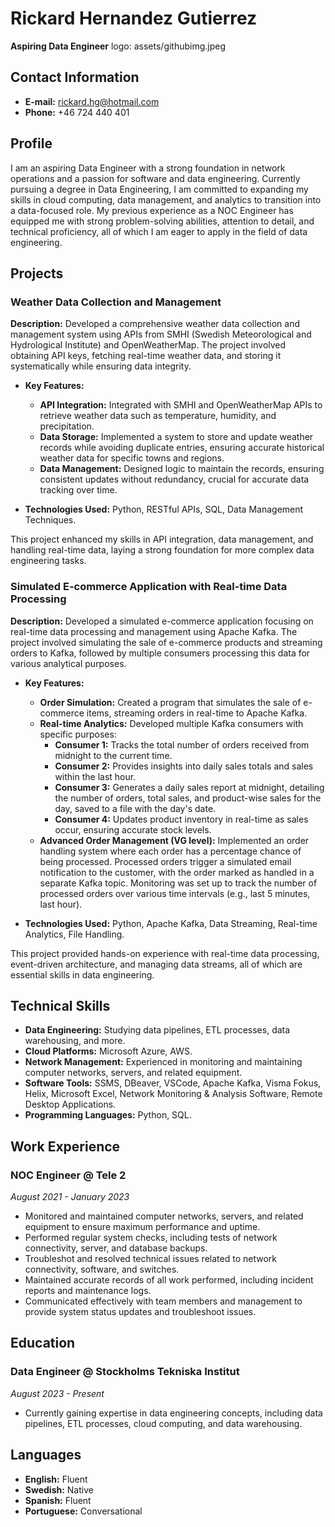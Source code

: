 # Rickard Hernandez Gutierrez  
**Aspiring Data Engineer**
logo: assets/githubimg.jpeg

## Contact Information  
- **E-mail:** rickard.hg@hotmail.com  
- **Phone:** +46 724 440 401  

## Profile  
I am an aspiring Data Engineer with a strong foundation in network operations and a passion for software and data engineering. Currently pursuing a degree in Data Engineering, I am committed to expanding my skills in cloud computing, data management, and analytics to transition into a data-focused role. My previous experience as a NOC Engineer has equipped me with strong problem-solving abilities, attention to detail, and technical proficiency, all of which I am eager to apply in the field of data engineering.

## Projects  

### Weather Data Collection and Management  
**Description:** Developed a comprehensive weather data collection and management system using APIs from SMHI (Swedish Meteorological and Hydrological Institute) and OpenWeatherMap. The project involved obtaining API keys, fetching real-time weather data, and storing it systematically while ensuring data integrity.

- **Key Features:**
  - **API Integration:** Integrated with SMHI and OpenWeatherMap APIs to retrieve weather data such as temperature, humidity, and precipitation.
  - **Data Storage:** Implemented a system to store and update weather records while avoiding duplicate entries, ensuring accurate historical weather data for specific towns and regions.
  - **Data Management:** Designed logic to maintain the records, ensuring consistent updates without redundancy, crucial for accurate data tracking over time.
  
- **Technologies Used:** Python, RESTful APIs, SQL, Data Management Techniques.

This project enhanced my skills in API integration, data management, and handling real-time data, laying a strong foundation for more complex data engineering tasks.

### Simulated E-commerce Application with Real-time Data Processing  
**Description:** Developed a simulated e-commerce application focusing on real-time data processing and management using Apache Kafka. The project involved simulating the sale of e-commerce products and streaming orders to Kafka, followed by multiple consumers processing this data for various analytical purposes.

- **Key Features:**
  - **Order Simulation:** Created a program that simulates the sale of e-commerce items, streaming orders in real-time to Apache Kafka.
  - **Real-time Analytics:** Developed multiple Kafka consumers with specific purposes:
    - **Consumer 1:** Tracks the total number of orders received from midnight to the current time.
    - **Consumer 2:** Provides insights into daily sales totals and sales within the last hour.
    - **Consumer 3:** Generates a daily sales report at midnight, detailing the number of orders, total sales, and product-wise sales for the day, saved to a file with the day's date.
    - **Consumer 4:** Updates product inventory in real-time as sales occur, ensuring accurate stock levels.
  - **Advanced Order Management (VG level):** Implemented an order handling system where each order has a percentage chance of being processed. Processed orders trigger a simulated email notification to the customer, with the order marked as handled in a separate Kafka topic. Monitoring was set up to track the number of processed orders over various time intervals (e.g., last 5 minutes, last hour).
  
- **Technologies Used:** Python, Apache Kafka, Data Streaming, Real-time Analytics, File Handling.

This project provided hands-on experience with real-time data processing, event-driven architecture, and managing data streams, all of which are essential skills in data engineering.

## Technical Skills  
- **Data Engineering:** Studying data pipelines, ETL processes, data warehousing, and more.
- **Cloud Platforms:** Microsoft Azure, AWS.
- **Network Management:** Experienced in monitoring and maintaining computer networks, servers, and related equipment.
- **Software Tools:** SSMS, DBeaver, VSCode, Apache Kafka, Visma Fokus, Helix, Microsoft Excel, Network Monitoring & Analysis Software, Remote Desktop Applications.
- **Programming Languages:** Python, SQL.

## Work Experience  

### NOC Engineer @ Tele 2  
_August 2021 - January 2023_  
- Monitored and maintained computer networks, servers, and related equipment to ensure maximum performance and uptime.
- Performed regular system checks, including tests of network connectivity, server, and database backups.
- Troubleshot and resolved technical issues related to network connectivity, software, and switches.
- Maintained accurate records of all work performed, including incident reports and maintenance logs.
- Communicated effectively with team members and management to provide system status updates and troubleshoot issues.

## Education  

### Data Engineer @ Stockholms Tekniska Institut  
_August 2023 - Present_  
- Currently gaining expertise in data engineering concepts, including data pipelines, ETL processes, cloud computing, and data warehousing.

## Languages  
- **English:** Fluent
- **Swedish:** Native
- **Spanish:** Fluent
- **Portuguese:** Conversational
